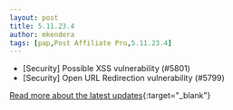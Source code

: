 ```yaml
---
layout: post
title: 5.11.23.4
author: mkendera
tags: [pap,Post Affiliate Pro,5.11.23.4]
---
```


- [Security] Possible XSS vulnerability (#5801)
- [Security] Open URL Redirection vulnerability (#5799)

[Read more about the latest updates](https://www.postaffiliatepro.com/blog/post-affiliate-pro-improvements-and-bug-fixes-for-february-2023/){:target="_blank"}

